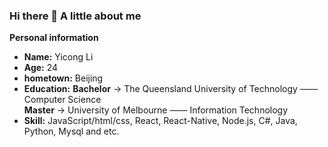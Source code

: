 ### Hi there 👋  A little about me


**Personal information**

- **Name:** Yicong Li
- **Age:** 24
- **hometown:** Beijing
- **Education:**
                        **Bachelor** -> The Queensland University of Technology —— Computer Science    
                        **Master**   -> University of Melbourne —— Information Technology                 
- **Skill:** JavaScript/html/css, React, React-Native, Node.js, C#, Java, Python, Mysql and etc.

